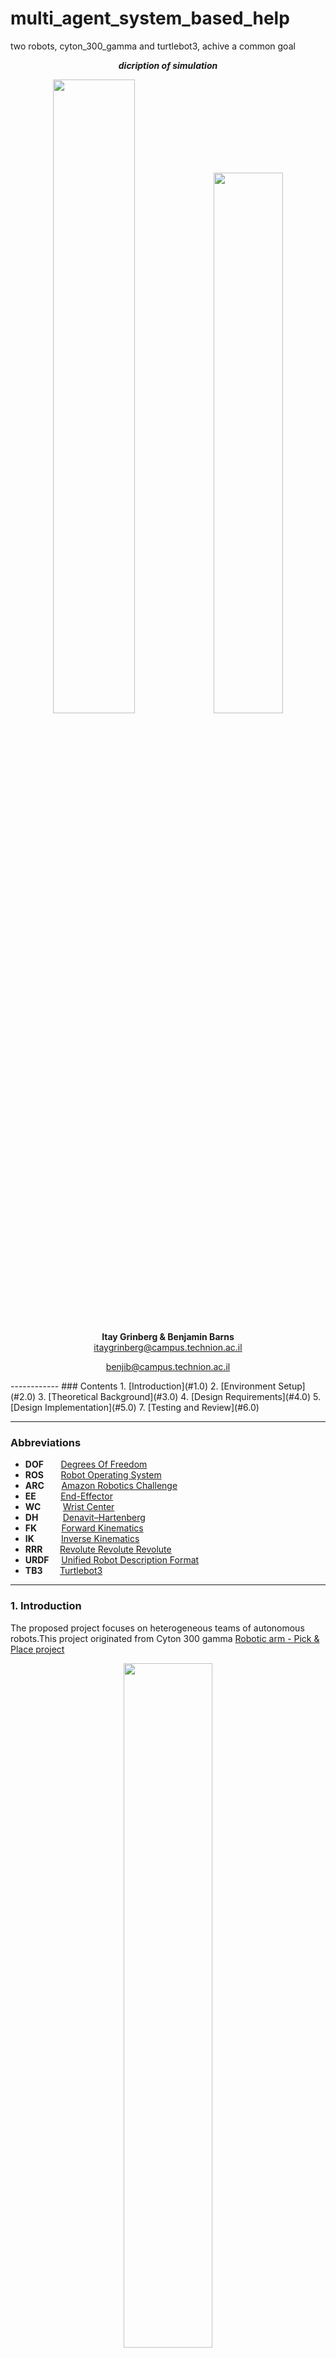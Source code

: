# multi_agent_system_based_help
two robots, cyton_300_gamma and turtlebot3, achive a common goal 
<!--pic of simulation-->

<p align="center">
<b><i>dicription of simulation</i></b>
</p>

<p align="center">
<img src="pic" alt="" width="51%"><img src="figures/1-intro/moveit_intro_v3.png" alt="" width="47.1%">
</p>

<p align="center">
<b>Itay Grinberg & Benjamin Barns</b>
<br>
<a href="mailto:itaygrinberg@campus.technion.ac.il" target="_top">itaygrinberg@campus.technion.ac.il</a>
</p>
<p align="center">
<a href="mailto:benjib@campus.technion.ac.il" target="_top">benjib@campus.technion.ac.il</a>
</p>
------------
<a id="top"></a>
### Contents
1. [Introduction](#1.0)
2. [Environment Setup](#2.0)
3. [Theoretical Background](#3.0)
4. [Design Requirements](#4.0)
5. [Design Implementation](#5.0)
7. [Testing and Review](#6.0)

------------

### Abbreviations

* **DOF** &nbsp;&nbsp;&nbsp;&nbsp;&nbsp; [Degrees Of Freedom](https://en.wikipedia.org/wiki/Degrees_of_freedom_(mechanics))
* **ROS** &nbsp;&nbsp;&nbsp;&nbsp;&nbsp; [Robot Operating System](http://www.ros.org/)
* **ARC** &nbsp;&nbsp;&nbsp;&nbsp;&nbsp; [Amazon Robotics Challenge](https://www.amazonrobotics.com/#/roboticschallenge)
* **EE** &nbsp;&nbsp;&nbsp;&nbsp;&nbsp;&nbsp;&nbsp;&nbsp; [End-Effector](https://en.wikipedia.org/wiki/Robot_end_effector)
* **WC** &nbsp;&nbsp;&nbsp;&nbsp;&nbsp;&nbsp;&nbsp; [Wrist Center](https://www.youtube.com/watch?v=V_6diIcQl0U)
* **DH** &nbsp;&nbsp;&nbsp;&nbsp;&nbsp;&nbsp;&nbsp;&nbsp;&nbsp;[Denavit–Hartenberg](https://en.wikipedia.org/wiki/Denavit%E2%80%93Hartenberg_parameters)
* **FK** &nbsp;&nbsp;&nbsp;&nbsp;&nbsp;&nbsp;&nbsp;&nbsp; [Forward Kinematics](https://en.wikipedia.org/wiki/Forward_kinematics)
* **IK** &nbsp;&nbsp;&nbsp;&nbsp;&nbsp;&nbsp;&nbsp;&nbsp;&nbsp; [Inverse Kinematics](https://en.wikipedia.org/wiki/Inverse_kinematics)
* **RRR** &nbsp;&nbsp;&nbsp;&nbsp;&nbsp; [Revolute Revolute Revolute](http://www.roboticsbible.com/robot-links-and-joints.html)
* **URDF** &nbsp;&nbsp;&nbsp; [Unified Robot Description Format](http://wiki.ros.org/urdf)
* **TB3** &nbsp;&nbsp;&nbsp;&nbsp;&nbsp; [Turtlebot3](https://emanual.robotis.com/docs/en/platform/turtlebot3/overview/)
------------
<a name="1.0"></a>
### 1. Introduction
The proposed project focuses on heterogeneous teams of autonomous robots.This project originated from Cyton 300 gamma [Robotic arm - Pick & Place project](http://new.robai.com/assets/Cyton-Gamma-300-Arm-Specifications_2014.pdf)

<p align="center">
<img src="figures/1-intro/cyton)" alt="" width="53%">
<br>
<sup><b>Fig. 1.1&nbsp;&nbsp;A robotic arm </b></sup>
</p>

which, in turn is based on the [Turtlebot3 - Burger](https://emanual.robotis.com/docs/en/platform/turtlebot3/overview/)  .
<p align="center">
<img src="figures/1-intro/tb3)" alt="" width="53%">
<br>
<sup><b>Fig. 1.2&nbsp;&nbsp;A robotic arm </b></sup>
</p>



##### Objective
In order to collaborate effectively, AI agents must be able to reason about the behaviors of other agents, learn to communicate effectively, learn to ask for help from other agents and understand how they can offer valuable assistance to other agents. . 

The objective is to find methods that allow the robots to compute behaviors that maximize their `helpfulness' to other robots while complying with their own resources and objectives.

This is a challenging problem since it requires an online analysis of the current setting and the current capabilities of each agent, an online computation of an optimal policy for each agent, and a way for the agents to monitor and coordinate their progress.In addition, it requires an integration of high-level task planning and low-level motion planning in a multi-agent setting.  

Within the context of this project, a single *task* cycle can be divided into the following tasks:

* Identify the target object on the area
* Plan and perform a clean movement towards the object
* Efficiently grasp/pick the target object without disturbing other objects
* Plan and perform a clean movement towards the drop-off site
* Efficiently stow/place the object at the drop-off site
* If possible back to 1. Else ask for help and countine.
* Plan and perform movement to the object the first agent can't reach
* attach the object
* Plan and perform a clean movement towards the pick-up point
* detach the object
* movefrom the area


##### Relevance
Collaborative ability can be beneficial in several ways: Performing complex tasks that can't be done by one agent alone. Additionally, information sharing should occur and maximize the utilization of each agent's abilities, whether together or individually. Furthermore, when dealing with an environment involving people, we can define roles for the robot and the person.

<p align="center">
<img src="figures/1-intro/relevance.png" alt="" width="73%">
<br>
<sup><b>Fig. 1.3&nbsp;&nbsp;relevant pic</b></sup>
</p>

Robotic manipulators and Differential Drive Robot like Tb3 have become ubiquitous in almost every industry; from food, beverage, shipping and packaging to manufacturing, foundry and space:

* Palletizing food in a bakery
* Serving food
* Precision painting of automobiles and aircrafts
* Targeting products to their packaging stations in a warehouse

These jobs all require the same set of core capabilities, namely, the robotic arm's end-effector being able to reach specific coordinates within its workspace, and the TB3 can navigate to a point in the environment at the location. 

------------





